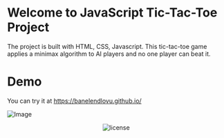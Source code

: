# Welcome to JavaScript Tic-Tac-Toe Project


The project is built with HTML, CSS, Javascript. This tic-tac-toe game applies a minimax algorithm to AI players and no one player can beat it.

# Demo

You can try it at https://banelendlovu.github.io/

![Image](https://imgur.com/mxW3LUo.png)

<p align="center">
     <img src="https://img.shields.io/packagist/l/doctrine/orm.svg" data-origin="https://img.shields.io/packagist/l/doctrine/orm.svg" alt="license">
</p>

